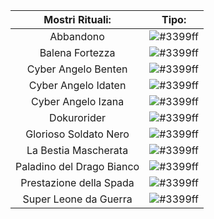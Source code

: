 |Mostri Rituali:                    |Tipo: |
|:-------------------------:|:----:|
| Abbandono                 | ![#3399ff](https://placehold.co/15x15/3399ff/3399ff.png) |
| Balena Fortezza           | ![#3399ff](https://placehold.co/15x15/3399ff/3399ff.png) |
| Cyber Angelo Benten       | ![#3399ff](https://placehold.co/15x15/3399ff/3399ff.png) |
| Cyber Angelo Idaten       | ![#3399ff](https://placehold.co/15x15/3399ff/3399ff.png) |
| Cyber Angelo Izana        | ![#3399ff](https://placehold.co/15x15/3399ff/3399ff.png) |
| Dokurorider               | ![#3399ff](https://placehold.co/15x15/3399ff/3399ff.png) |
| Glorioso Soldato Nero     | ![#3399ff](https://placehold.co/15x15/3399ff/3399ff.png) |
| La Bestia Mascherata      | ![#3399ff](https://placehold.co/15x15/3399ff/3399ff.png) |
| Paladino del Drago Bianco | ![#3399ff](https://placehold.co/15x15/3399ff/3399ff.png) |
| Prestazione della Spada   | ![#3399ff](https://placehold.co/15x15/3399ff/3399ff.png) |
| Super Leone da Guerra     | ![#3399ff](https://placehold.co/15x15/3399ff/3399ff.png) |
